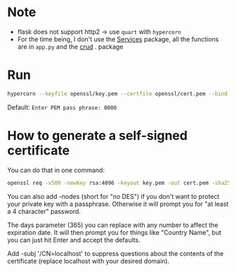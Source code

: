 # Note
* flask does not support http2 -> use `quart` with `hypercorn`
* For the time being, I don't use the [Services](./Services/) package, all the functions are in `app.py` and the [crud](./crud/) . package


# Run
```sh
hypercorn --keyfile openssl/key.pem --certfile openssl/cert.pem --bind 'localhost:5000' app:app
```
Default: ```Enter PEM pass phrase: 0000```
# How to generate a self-signed certificate
You can do that in one command:

```sh
openssl req -x509 -newkey rsa:4096 -keyout key.pem -out cert.pem -sha256 -days 365
```

You can also add -nodes (short for "no DES") if you don't want to protect your private key with a passphrase. Otherwise it will prompt you for "at least a 4 character" password.

The days parameter (365) you can replace with any number to affect the expiration date. It will then prompt you for things like "Country Name", but you can just hit Enter and accept the defaults.

Add -subj '/CN=localhost' to suppress questions about the contents of the certificate (replace localhost with your desired domain).